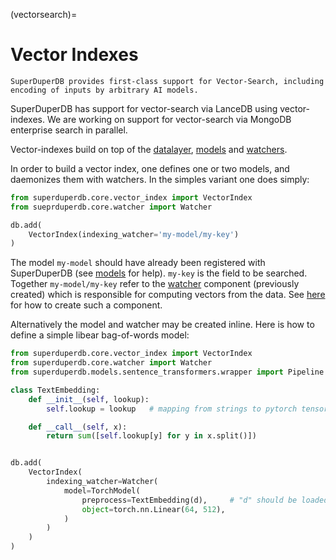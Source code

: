 (vectorsearch)=
# Vector Indexes 

```{note}
SuperDuperDB provides first-class support for Vector-Search, including 
encoding of inputs by arbitrary AI models.
```

SuperDuperDB has support for vector-search via LanceDB using vector-indexes.
We are working on support for vector-search via MongoDB enterprise search in parallel.

Vector-indexes build on top of the [datalayer](datalayer), [models](models) and [watchers](watchers).

In order to build a vector index, one defines one or two models, and daemonizes them with watchers.
In the simples variant one does simply:

```python
from superduperdb.core.vector_index import VectorIndex
from sueprduperdb.core.watcher import Watcher

db.add(
    VectorIndex(indexing_watcher='my-model/my-key')
)
```

The model `my-model` should have already been registered with SuperDuperDB (see [models](models) for help). `my-key` is the field to be searched. Together `my-model/my-key` refer to the [watcher](watchers) component (previously created) which is responsible for computing vectors from the data.
See [here](watcher) for how to create such a component.

Alternatively the model and watcher may be created inline. 
Here is how to define a simple libear bag-of-words model:

```python
from superduperdb.core.vector_index import VectorIndex
from superduperdb.core.watcher import Watcher
from superduperdb.models.sentence_transformers.wrapper import Pipeline

class TextEmbedding:
    def __init__(self, lookup):
        self.lookup = lookup   # mapping from strings to pytorch tensors

    def __call__(self, x):
        return sum([self.lookup[y] for y in x.split()])


db.add(
    VectorIndex(
        indexing_watcher=Watcher(
            model=TorchModel(
                preprocess=TextEmbedding(d),     # "d" should be loaded from disk
                object=torch.nn.Linear(64, 512),
            )
        )
    )
)
```
